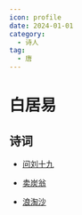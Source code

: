 ```yaml
---
icon: profile
date: 2024-01-01
category:
  - 诗人
tag:
  - 唐
---
```


# 白居易

<!-- more -->


## 诗词

-  [问刘十九](../诗词/李唐/问刘十九.md)

-  [卖炭翁](../诗词/李唐/卖炭翁.md)

- [浪淘沙](../诗词/李唐/浪淘沙_借问江潮与海水.md)